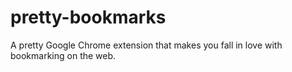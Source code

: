 # pretty-bookmarks
A pretty Google Chrome extension that makes you fall in love with bookmarking on the web.
